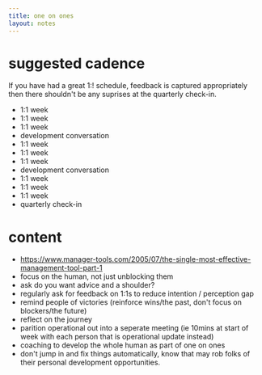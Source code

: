 ```yaml
---
title: one on ones
layout: notes
---
```


# suggested cadence
If you have had a great 1:! schedule, feedback is captured appropriately then there shouldn't be any suprises at the quarterly check-in.

- 1:1 week
- 1:1 week
- 1:1 week
- development conversation
- 1:1 week
- 1:1 week
- 1:1 week
- development conversation
- 1:1 week
- 1:1 week
- 1:1 week
- quarterly check-in

# content
- https://www.manager-tools.com/2005/07/the-single-most-effective-management-tool-part-1
- focus on the human, not just unblocking them
- ask do you want advice and a shoulder?
- regularly ask for feedback on 1:1s to reduce intention / perception gap
- remind people of victories (reinforce wins/the past, don't focus on blockers/the future)
- reflect on the journey
- parition operational out into a seperate meeting (ie 10mins at start of week with each person that is operational update instead)
- coaching to develop the whole human as part of one on ones
- don't jump in and fix things automatically, know that may rob folks of their personal development opportunities.

